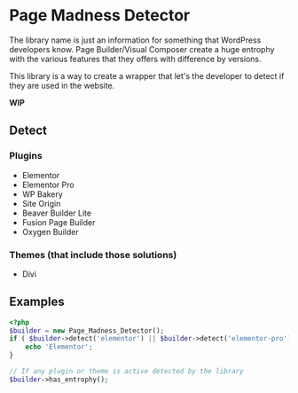 # Page Madness Detector

The library name is just an information for something that WordPress developers know. Page Builder/Visual Composer create a huge entrophy with the various features that they offers with difference by versions.

This library is a way to create a wrapper that let's the developer to detect if they are used in the website.

**WIP**

## Detect

### Plugins

* Elementor
* Elementor Pro
* WP Bakery
* Site Origin
* Beaver Builder Lite
* Fusion Page Builder
* Oxygen Builder

### Themes (that include those solutions)

* Divi

## Examples

```php
<?php
$builder = new Page_Madness_Detector();
if ( $builder->detect('elementor') || $builder->detect('elementor-pro') ) {
    echo 'Elementor';
}

// If any plugin or theme is active detected by the library
$builder->has_entrophy();
```
